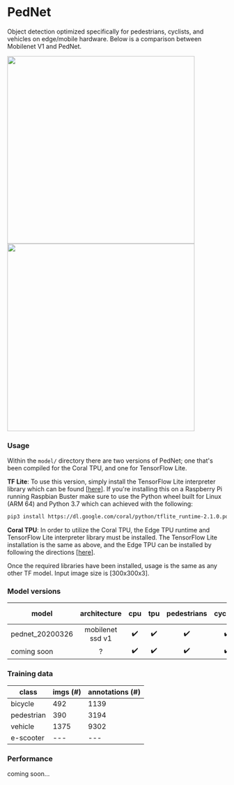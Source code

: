 # PedNet
Object detection optimized specifically for pedestrians, cyclists, and vehicles on edge/mobile hardware. Below is a comparison between Mobilenet V1 and PedNet.

<p float="left">
  <img src="docs/vid01_pednet.webp" width="430">
  <img src="docs/vid01_mobilenet.webp" width="430"> 
</p>

### Usage
Within the `model/` directory there are two versions of PedNet; one that's been compiled for the Coral TPU, and one for TensorFlow Lite.

<b>TF Lite</b>: To use this version, simply install the TensorFlow Lite interpreter library which can be found [<a target="_blank" href="https://www.tensorflow.org/lite/guide/python">here</a>]. If you're installing this on a Raspberry Pi running Raspbian Buster make sure to use the Python wheel built for Linux (ARM 64) and Python 3.7 which can achieved with the following: 
```sh
pip3 install https://dl.google.com/coral/python/tflite_runtime-2.1.0.post1-cp37-cp37m-linux_armv7l.whl
```

<b>Coral TPU</b>: In order to utilize the Coral TPU, the Edge TPU runtime and TensorFlow Lite interpreter library must be installed. The TensorFlow Lite installation is the same as above, and the Edge TPU can be installed by following the directions [<a target="_blank" href="https://coral.ai/docs/accelerator/get-started/#requirements">here</a>].

Once the required libraries have been installed, usage is the same as any other TF model. Input image size is [300x300x3].



### Model versions
| model | architecture | cpu | tpu | pedestrians | cyclists | vehicles | e-scooters |
|---|:---:|:---:|:---:|:---:|:---:|:---:|:---:|
| pednet_20200326 | mobilenet ssd v1 | ✔️ | ✔️ | ✔️ | ✔️ | ✔️ | ❌ | 
| coming soon | ? | ✔️ | ✔️ | ✔️ | ✔️ | ✔️ | ✔️ | 

### Training data
| class | imgs (#) | annotations (#) |
| --- | --- | --- |
| bicycle | 492 | 1139 |
| pedestrian | 390 | 3194 |
| vehicle | 1375 | 9302 |
| e-scooter | --- | --- |

### Performance
coming soon...
